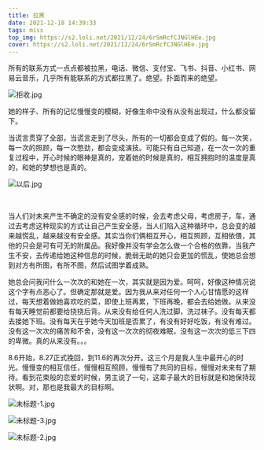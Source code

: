 ```yaml
---
title: 拉黑
date: 2021-12-18 14:39:33
tags: miss
top_img: https://s2.loli.net/2021/12/24/6rSmRcfCJNGlHEe.jpg
cover: https://s2.loli.net/2021/12/24/6rSmRcfCJNGlHEe.jpg
---
```


​		所有的联系方式一点点都被拉黑，电话、微信、支付宝、飞书、抖音、小红书、网易云音乐，几乎所有能联系的方式都拉黑了。绝望。扑面而来的绝望。

![拒收.jpg](https://s2.loli.net/2021/12/24/6rSmRcfCJNGlHEe.jpg)

​		她的样子、所有的记忆慢慢变的模糊，好像生命中没有从没有出现过，什么都没留下。

​		当谎言贯穿了全部，当谎言走到了尽头，所有的一切都会变成了假的。每一次笑，每一次的照顾，每一次憋劲，都会变成演技。可能只有自己知道，在一次一次的重复过程中，开心时候的眼神是真的，宠着她的时候是真的，相互拥抱时的温度是真的，和她的梦想也是真的。

![以后.jpg](https://s2.loli.net/2021/12/24/V3MPWTaeyhionsu.jpg)

​		

​		当人们对未来产生不确定的没有安全感的时候，会去考虑父母，考虑房子，车，通过去考虑这种现实的方式让自己产生安全感，当人们陷入这种循环中，总会变的越来越慌乱，越来越没有安全感。其实当你们俩相互开心，相互照顾，互相依偎，其他的只会是可有可无的附属品。我好像并没有学会怎么做一个合格的依靠，当我产生不安，去传递给她这种信息的时候，脆弱无助的她只会更加的慌乱，使她总会想到对方有所图，有所不图，然后试图学着成熟。

​		她总会问我问什么一次次的和她在一次，其实就是因为爱。呵呵，好像这种情况说这个字有点恶心了。但确定那就是爱。因为我从来对任何一个人心甘情愿的这样过，每天想着做她喜欢吃的菜，即使上班再累，下班再晚，都会去给她做。从来没有每天睡觉前都要给挠挠后背。从来没有给任何人洗过脚，洗过袜子。没有每天都去接她下班。没有每天在乎她今天加班是否累了，有没有好好吃饭，有没有难过。没有这一次次的痛苦和不舍，没有这一次次的彻夜难眠，没有这一次次的低三下四的卑微。真的从来没有。。。

8.6开始，8.27正式挽回，到11.6的再次分开。这三个月是我人生中最开心的时光。慢慢变的相互信任，慢慢相互照顾，慢慢有了共同的目标，慢慢对未来有了期待。看到花束般的恋爱的时候，男主说了一句，这辈子最大的目标就是和她保持现状啊。对，那也是我最大的目标啊。

![未标题-1.jpg](https://s2.loli.net/2021/12/24/tsjFcBMRUhKleaS.jpg)

![未标题-3.jpg](https://s2.loli.net/2021/12/24/zAk51SW4jVhiq9d.jpg)

![未标题-2.jpg](https://s2.loli.net/2021/12/24/gTkGbvDYleHrEs3.jpg)

